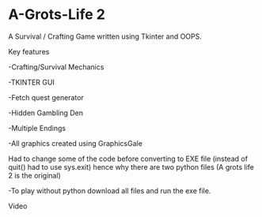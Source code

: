 # A-Grots-Life 2

A Survival / Crafting Game written using Tkinter and OOPS. 

Key features

-Crafting/Survival Mechanics 

-TKINTER GUI 

-Fetch quest generator 

-Hidden Gambling Den 

-Multiple Endings 


-All graphics created using GraphicsGale

Had to change some of the code before converting to EXE file  (instead of quit() had to use sys.exit) hence why there are two python files
(A grots life 2 is the original) 


-To play without python download all files and run the exe file.

Video


